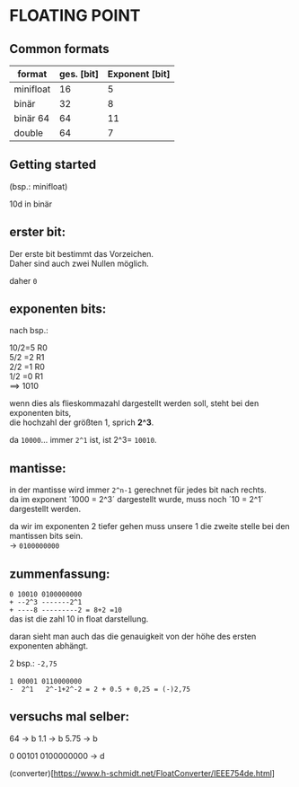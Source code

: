 # FLOATING POINT

## Common formats
|format    |ges. [bit]|Exponent [bit]|
|----------|----------|--------------|
|minifloat | 16       | 5            |
|binär     | 32       | 8            |
|binär 64  | 64       | 11           |
|double    | 64       | 7            |

## Getting started

(bsp.: minifloat)

10d in binär
<br>

## erster bit:
Der erste bit bestimmt das Vorzeichen.<br>
Daher sind auch zwei Nullen möglich.

daher ```0```

## exponenten bits:

nach bsp.:

10/2=5 R0<br>
5/2 =2 R1<br>
2/2 =1 R0<br>
1/2 =0 R1<br>
==> 1010

wenn dies als flieskommazahl dargestellt werden soll, steht bei den exponenten bits,<br>
die hochzahl der größten 1, sprich <b>2^3</b>.

da `10000`... immer `2^1` ist, ist 2^3= ```10010```.

## mantisse:

in der mantisse wird immer `2^n-1` gerechnet für jedes bit nach rechts.<br>
da im exponent ´1000 = 2^3´ dargestellt wurde, muss noch ´10 = 2^1´ dargestellt werden.<br>

da wir im exponenten 2 tiefer gehen muss unsere 1 die zweite stelle bei den mantissen bits sein.<br>
-> ```0100000000```

## zummenfassung:
```0 10010 0100000000```<br>
```+ --2^3 -------2^1```<br>
```+ ----8 ---------2 = 8+2 =10```<br>
das ist die zahl 10 in float darstellung.

daran sieht man auch das die genauigkeit von der höhe des ersten exponenten abhängt.

2 bsp.:
```-2,75```<br>
<br>
```1 00001 0110000000```<br>
```-  2^1   2^-1+2^-2 = 2 + 0.5 + 0,25 = (-)2,75```

## versuchs mal selber:

64 -> b
1.1 -> b
5.75 -> b

0 00101 0100000000 -> d

(converter)[https://www.h-schmidt.net/FloatConverter/IEEE754de.html]
